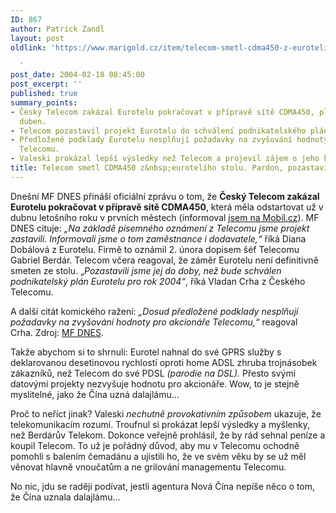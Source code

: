 ```yaml
---
ID: 867
author: Patrick Zandl
layout: post
oldlink: 'https://www.marigold.cz/item/telecom-smetl-cdma450-z-euroteliho-stolu-pardon-pozastavil

  '
post_date: 2004-02-18 08:45:00
post_excerpt: ''
published: true
summary_points:
- Český Telecom zakázal Eurotelu pokračovat v přípravě sítě CDMA450, plánované na
  duben.
- Telecom pozastavil projekt Eurotelu do schválení podnikatelského plánu pro rok 2004.
- Předložené podklady Eurotelu nesplňují požadavky na zvyšování hodnoty pro akcionáře
  Telecomu.
- Valeski prokázal lepší výsledky než Telecom a projevil zájem o jeho koupi.
title: Telecom smetl CDMA450 z&nbsp;eurotelího stolu. Pardon, pozastavil
---
```


<p>
Dnešní MF DNES přináší oficiální zprávu o tom, že <STRONG>Český Telecom zakázal Eurotelu pokračovat v přípravě sítě CDMA450</STRONG>, která měla odstartovat už v dubnu letošního roku v prvních městech (informoval <A href="http://mobil.idnes.cz/mobilni_komunikace/operatori/nasi_operatori/cdma040206.html" target=_blank>jsem na Mobil.cz</A>). MF DNES cituje: <EM>&#8222;Na základě písemného oznámení z Telecomu jsme projekt zastavili. Informovali jsme o tom zaměstnance i dodavatele,&#8220;</EM> říká Diana Dobálová z Eurotelu. Firmě to oznámil 2. února dopisem šéf Telecomu Gabriel Berdár. Telecom včera reagoval, že záměr Eurotelu není definitivně smeten ze stolu. &#8222;<EM>Pozastavili jsme jej do doby, než bude schválen podnikatelský plán Eurotelu pro rok 2004&#8220;</EM>, říká Vladan Crha z Českého Telecomu.</p>

<p>
A další citát komického ražení: <EM>&#8222;Dosud předložené podklady nesplňují požadavky na zvyšování hodnoty pro akcionáře Telecomu,&#8220;</EM> reagoval Crha.&#160;Zdroj: <A href="http://ekonomika.idnes.cz/ekonomika.asp?r=ekonomika&amp;c=A040217_213238_ekonomika_fri" target=_blank>MF DNES</A>.</p>

<p>
Takže abychom si to shrnuli: Eurotel nahnal do své GPRS služby s deklarovanou desetinovou rychlostí oproti home ADSL zhruba trojnásobek zákazníků, než Telecom do své PDSL <EM>(parodie na DSL). </EM>Přesto svými datovými projekty nezvyšuje hodnotu pro akcionáře. Wow, to je stejně myslitelné, jako že Čína uzná dalajlámu...</p>

<p>
Proč to neříct jinak? Valeski <EM>nechutně provokativním způsobem</EM> ukazuje, že telekomunikacím rozumí. Troufnul si prokázat lepší výsledky a myšlenky, než Berdárův Telekom. Dokonce veřejně prohlásil, že by rád sehnal peníze a koupil Telecom. To už je pořádný důvod, aby mu v Telecomu ochodně pomohli s balením čemadánu a ujistili ho, že ve svém věku by se už měl věnovat hlavně vnoučatům a ne grilování managementu Telecomu. </p>

<p>
No nic, jdu se raději podívat, jestli agentura Nová Čína nepíše něco o tom, že Čína uznala dalajlámu...</p>

<p>
&#160;</p>